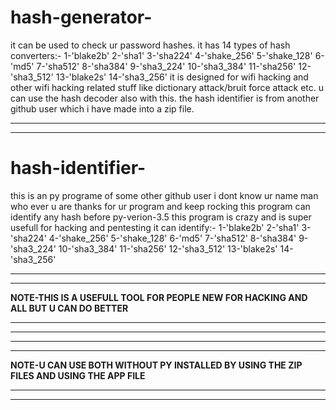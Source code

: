 # hash-generator-
it can be used to check ur password hashes.
it has 14 types of hash converters:-
 1-'blake2b'
 2-'sha1'
 3-'sha224'
 4-'shake_256'
 5-'shake_128'
 6-'md5'
 7-'sha512'
 8-'sha384'
 9-'sha3_224'
 10-'sha3_384'
 11-'sha256'
 12-'sha3_512'
 13-'blake2s'
 14-'sha3_256'
it is designed for wifi hacking and other wifi hacking related stuff like dictionary attack/bruit force attack etc.
u can use the hash decoder also with this.
the hash identifier is from another github user which i have made into a zip file.
**************************************************************************************
**************************************************************************************
# hash-identifier-
this is an py programe of some other github user i dont know ur name man who ever u are thanks for ur program and keep rocking
this program can identify any hash before py-verion-3.5
this program is crazy and is super usefull for hacking and pentesting
it can identify:-
 1-'blake2b'
 2-'sha1'
 3-'sha224'
 4-'shake_256'
 5-'shake_128'
 6-'md5'
 7-'sha512'
 8-'sha384'
 9-'sha3_224'
 10-'sha3_384'
 11-'sha256'
 12-'sha3_512'
 13-'blake2s'
 14-'sha3_256'
**************************************************************************************
**************************************************************************************
**NOTE-THIS IS A USEFULL TOOL FOR PEOPLE NEW FOR HACKING AND ALL BUT U CAN DO BETTER**
**************************************************************************************
**************************************************************************************

******************************************************************************************
******************************************************************************************
**NOTE-U CAN USE BOTH WITHOUT PY INSTALLED BY USING THE ZIP FILES AND USING THE APP FILE**
******************************************************************************************
******************************************************************************************
 
 
 
 
 
